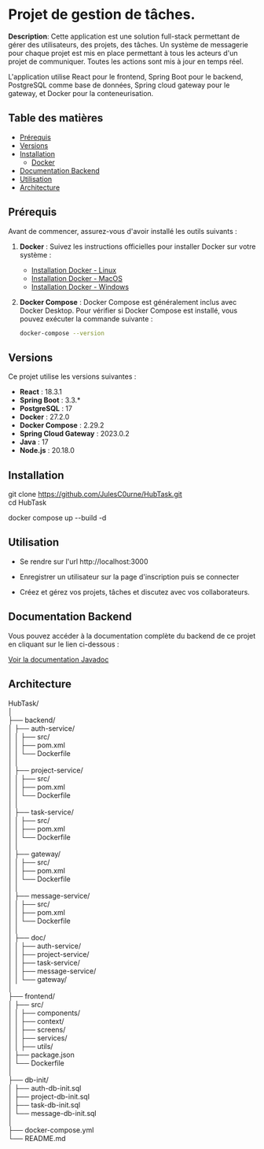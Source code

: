 # Projet de gestion de tâches.

**Description**: Cette application est une solution full-stack permettant de gérer des utilisateurs, des projets, des tâches. Un système de messagerie pour chaque projet est mis en place permettant à tous les acteurs d'un projet de communiquer. Toutes les actions sont mis à jour en temps réel.

L'application utilise React pour le frontend, Spring Boot pour le backend, PostgreSQL comme base de données, Spring cloud gateway pour le gateway, et Docker pour la conteneurisation.

## Table des matières

- [Prérequis](#prérequis)
- [Versions](#versions)
- [Installation](#installation)
  - [Docker](#docker)
- [Documentation Backend](#documentation)
- [Utilisation](#utilisation)
- [Architecture](#architecture)

## Prérequis

Avant de commencer, assurez-vous d'avoir installé les outils suivants :

1. **Docker** : Suivez les instructions officielles pour installer Docker sur votre système :
   - [Installation Docker - Linux](https://docs.docker.com/engine/install/)
   - [Installation Docker - MacOS](https://docs.docker.com/desktop/install/mac-install/)
   - [Installation Docker - Windows](https://docs.docker.com/desktop/install/windows-install/)

2. **Docker Compose** : Docker Compose est généralement inclus avec Docker Desktop. Pour vérifier si Docker Compose est installé, vous pouvez exécuter la commande suivante :
   
   ```bash
   docker-compose --version


## Versions

Ce projet utilise les versions suivantes :  

- **React** : 18.3.1  
- **Spring Boot** : 3.3.*  
- **PostgreSQL** : 17
- **Docker** : 27.2.0
- **Docker Compose** : 2.29.2
- **Spring Cloud Gateway** : 2023.0.2
- **Java** : 17
- **Node.js** : 20.18.0


## Installation

git clone https://github.com/JulesC0urne/HubTask.git  
cd HubTask  

docker compose up --build -d  

## Utilisation

-  Se rendre sur l'url http://localhost:3000  

-  Enregistrer un utilisateur sur la page d'inscription puis se connecter  

-  Créez et gérez vos projets, tâches et discutez avec vos collaborateurs.  

## Documentation Backend

Vous pouvez accéder à la documentation complète du backend de ce projet en cliquant sur le lien ci-dessous :

[Voir la documentation Javadoc](https://github.com/JulesC0urne/HubTask/tree/7f23df19c07e8279beb67d1d1abb4eecdbc59c41/backend/docs/auth-service)


## Architecture

HubTask/  
│  
├── backend/                       <!-- Contient tous les services backend (microservices et API Gateway) -->  
│     ├── auth-service/            <!-- Service gérant l'authentification des utilisateurs -->  
│     │   ├── src/                 <!-- Code principal du service -->  
│     │   ├── pom.xml              <!-- Gestion des dépendances Java -->  
│     │   └── Dockerfile           <!-- Configuration pour la création du conteneur Docker -->  
│     │  
│     ├── project-service/         <!-- Service gérant les projets -->  
│     │   ├── src/                 <!-- Code principal pour la gestion des projets -->  
│     │   ├── pom.xml              <!-- Dépendances Java pour la gestion des projets -->  
│     │   └── Dockerfile           <!-- Fichier de configuration Docker -->  
│     │  
│     ├── task-service/            <!-- Service responsable des tâches -->  
│     │   ├── src/                 <!-- Code du service pour gérer les tâches -->  
│     │   ├── pom.xml              <!-- Dépendances Java pour gérer les tâches -->  
│     │   └── Dockerfile           <!-- Fichier Docker pour ce service -->  
│     │  
│     ├── gateway/                 <!-- Service de passerelle pour gérer les requêtes entrantes -->  
│     │   ├── src/                 <!-- Code source pour la gestion des requêtes vers les microservices -->  
│     │   ├── pom.xml              <!-- Dépendances de la passerelle API -->  
│     │   └── Dockerfile           <!-- Fichier Docker pour le gateway -->  
│     │  
│     ├── message-service/         <!-- Service pour gérer les messages entre utilisateurs -->  
│     │   ├── src/                 <!-- Code principal du service des messages -->  
│     │   ├── pom.xml              <!-- Dépendances de gestion des messages -->  
│     │   └── Dockerfile           <!-- Configuration Docker pour ce service -->  
│     │  
│     ├── doc/                     <!-- Documentation du backend -->  
│     │   ├── auth-service/        <!-- Documentation spécifique pour le service auth -->  
│     │   ├── project-service/     <!-- Documentation spécifique pour le service projet -->  
│     │   ├── task-service/        <!-- Documentation spécifique pour le service task -->  
│     │   ├── message-service/     <!-- Documentation spécifique pour le service message -->  
│     │   └── gateway/             <!-- Documentation spécifique pour le gateway -->  
│  
├── frontend/                      <!-- Interface utilisateur construite en React -->  
│     ├── src/                     <!-- Code frontend de l'application React -->  
│     │   ├── components/          <!-- Composants de l'application React -->  
│     │   ├── context/             <!-- Contexts pour gérer les données de l'application React -->  
│     │   ├── screens/             <!-- Pages de l'application React -->  
│     │   ├── services/            <!-- Services de l'application React -->  
│     │   ├── utils/               <!-- Méthodes et classes utilitaire de l'application React -->  
│     ├── package.json             <!-- Dépendances et commandes pour l'application React -->  
│     └── Dockerfile               <!-- Fichier Docker pour la création du conteneur frontend -->  
│  
├── db-init/                     <!-- Scripts pour créer et initialiser les bases de données -->  
│     ├── auth-db-init.sql         <!-- Script pour configurer la base de données d'authentification -->  
│     ├── project-db-init.sql      <!-- Script pour configurer la base des projets -->  
│     ├── task-db-init.sql         <!-- Script pour configurer la base des tâches -->  
│     └── message-db-init.sql      <!-- Script pour la base des messages -->  
│  
├── docker-compose.yml           <!-- Configuration des conteneurs Docker pour tous les services -->  
└── README.md                    <!-- Description générale et détails du projet -->
